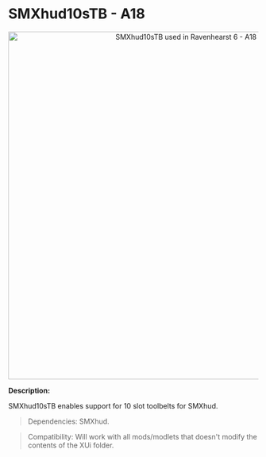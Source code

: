 # SMXhud10sTB - A18

<p align="center">
  <img src="https://i.imgur.com/IdOdYuT.jpg" width="700" title="SMXhud10sTB used in Ravenhearst 6 - A18">
</p>

**Description:**

SMXhud10sTB enables support for 10 slot toolbelts for SMXhud.


> Dependencies: SMXhud.

> Compatibility: Will work with all mods/modlets that doesn't modify the contents of the XUi folder.
